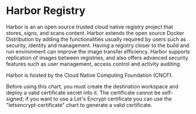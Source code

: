 # Harbor Registry  
   
Harbor is an an open source trusted cloud native registry project that stores, signs, and scans content. Harbor extends the open source Docker Distribution by adding the functionalities usually required by users such as security, identity and management. Having a registry closer to the build and run environment can improve the image transfer efficiency. Harbor supports replication of images between registries, and also offers advanced security features such as user management, access control and activity auditing.   
   
Harbor is hosted by the Cloud Native Computing Foundation (CNCF).
   
Before using this chart, you must create the destination workspace and deploy a valid certificate secret into it. The certificate cannot be self-signed; if you want to use a Let's Encrypt certificate you can use the "letsencrypt-certificate" chart to generate a valid certificate.   
